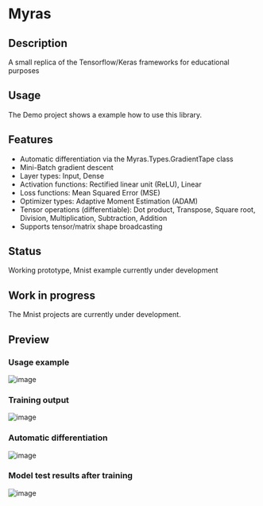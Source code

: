 # Myras
## Description
A small replica of the Tensorflow/Keras frameworks for educational purposes

## Usage
The Demo project shows a example how to use this library.

## Features
- Automatic differentiation via the Myras.Types.GradientTape class
- Mini-Batch gradient descent
- Layer types: Input, Dense
- Activation functions: Rectified linear unit (ReLU), Linear
- Loss functions: Mean Squared Error (MSE)
- Optimizer types: Adaptive Moment Estimation (ADAM)
- Tensor operations (differentiable): Dot product, Transpose, Square root, Division, Multiplication, Subtraction, Addition
- Supports tensor/matrix shape broadcasting

## Status
Working prototype, Mnist example currently under development

## Work in progress
The Mnist projects are currently under development.

## Preview
### Usage example
![image](https://github.com/user-attachments/assets/a7e7310b-6f58-4bec-bce2-21ba2c579721)

### Training output
![image](https://github.com/user-attachments/assets/bc20e1c3-f38a-4cbb-a519-6c0a7b96d931)

### Automatic differentiation
![image](https://github.com/user-attachments/assets/0841bc22-7153-4c66-94f8-86385abe234c)

### Model test results after training
![image](https://github.com/user-attachments/assets/73b80c01-3df0-4e93-8d83-9fe2de4a68f4)
